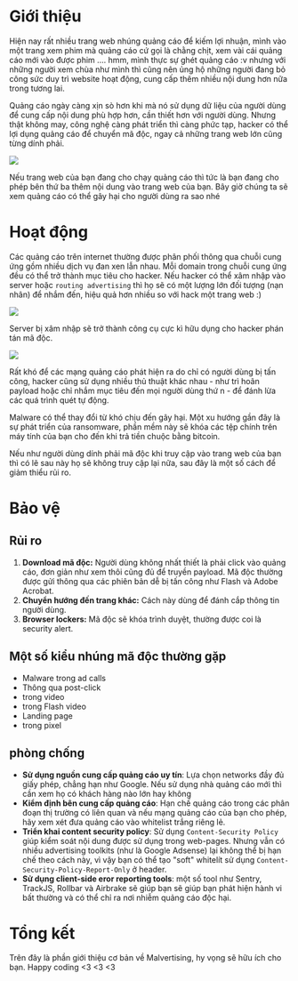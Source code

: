 # Giới thiệu
Hiện nay rất nhiều trang web nhúng quảng cáo để kiếm lợi nhuận, mình vào một trang xem phim mà quảng cáo cứ gọi là chằng chịt, xem vài cái quảng cáo mới vào được phim .... hmm, mình thực sự ghét quảng cáo :v nhưng với những người xem chùa như mình thì cũng nên ủng hộ những người đang bỏ công sức duy trì website hoạt động, cung cấp thêm nhiều nội dung hơn nữa trong tương lai.

Quảng cáo ngày càng xịn sò hơn khi mà nó sử dụng dữ liệu của người dùng để cung cấp nội dung phù hợp hơn, cần thiết hơn với người dùng. Nhưng thật không may, công nghệ càng phát triển thì càng phức tạp, hacker có thể lợi dụng quảng cáo để chuyển mã độc, ngay cả những trang web lớn cũng từng dính phải.

![](https://images.viblo.asia/a9a967c2-5b6e-41bb-afe9-24fc4da52274.png)

Nếu trang web của bạn đang cho chạy quảng cáo thì tức là bạn đang cho phép bên thứ ba thêm nội dung vào trang web của bạn. Bây giờ chúng ta sẽ xem quảng cáo có thể gây hại cho người dùng ra sao nhé

# Hoạt động
Các quảng cáo trên internet thường được phân phối thông qua chuỗi cung ứng gồm nhiều dịch vụ đan xen lẫn nhau. Mỗi domain trong chuỗi cung ứng đều có thể trở thành mục tiêu cho hacker. Nếu hacker có thể xâm nhập vào server hoặc `routing advertising` thì họ sẽ có một lượng lớn đối tượng (nạn nhân) để nhắm đến, hiệu quả hơn nhiều so với hack một trang web :)

![](https://images.viblo.asia/5be42a1f-c6d2-4496-8be2-3bfb769594e7.png)

Server bị xâm nhập sẽ trở thành công cụ cực kì hữu dụng cho hacker phán tán mã độc.

![](https://images.viblo.asia/ab09020f-9075-4f10-9972-f3feba20d962.gif)


Rất khó để các mạng quảng cáo phát hiện ra do chỉ có người dùng bị tấn công, hacker cũng sử dụng nhiều thủ thuật khác nhau - như trì hoãn payload hoặc chỉ nhắm mục tiêu đến mọi người dùng thứ n - để đánh lừa các quá trình quét tự động.

Malware có thể thay đổi từ khó chịu đến gây hại. Một xu hướng gần đây là sự phát triển của ransomware, phần mềm này sẽ khóa các tệp chính trên máy tính của bạn cho đến khi trả tiền chuộc bằng bitcoin.

Nếu như người dùng dính phải mã độc khi truy cập vào trang web của bạn thì có lẽ sau này họ sẽ không truy cập lại nữa, sau đây là một số cách để giảm thiểu rủi ro.

# Bảo vệ
## Rủi ro
1. **Download mã độc:** Người dùng không nhất thiết là phải click vào quảng cáo, đơn giản như xem thôi cũng đủ để truyền payload. Mã độc thường được gửi thông qua các phiên bản dễ bị tấn công như Flash và Adobe Acrobat.
2. **Chuyển hướng đến trang khác:** Cách này dùng để đánh cắp thông tin người dùng.
3. **Browser lockers:** Mã độc sẽ khóa trình duyệt, thường được coi là security alert.

## Một số kiểu nhúng mã độc thường gặp
* Malware trong ad calls
* Thông qua post-click
* trong video
* trong Flash video
* Landing page
* trong pixel

## phòng chống
- **Sử dụng nguồn cung cấp quảng cáo uy tín**: Lựa chọn networks đầy đủ giấy phép, chẳng hạn như Google. Nếu sử dụng nhà quảng cáo mới thì cần xem họ có khách hàng nào lớn hay không
- **Kiểm định bên cung cấp quảng cáo**: Hạn chế quảng cáo trong các phân đoạn thị trường có liên quan và nếu mạng quảng cáo của bạn cho phép, hãy xem xét đưa quảng cáo vào whitelist trắng riêng lẻ.
- **Triển khai content security policy**: Sử dụng `Content-Security Policy` giúp kiểm soát nội dung được sử dụng trong web-pages. Nhưng vẫn có nhiều advertising toolkits (như là Google Adsense) lại không thể bị hạn chế theo cách này, vì vậy bạn có thể tạo "soft" whitelít sử dụng `Content-Security-Policy-Report-Only` ở header.
- **Sử dụng client-side eror reporting tools**: một số tool như Sentry, TrackJS, Rollbar và Airbrake sẽ giúp bạn sẽ giúp bạn phát hiện hành vi bất thường và có thể chỉ ra nơi nhiễm quảng cáo độc hại.

# Tổng kết
Trên đây là phần giới thiệu cơ bản về Malvertising, hy vọng sẽ hữu ích cho bạn. Happy coding <3 <3 <3
